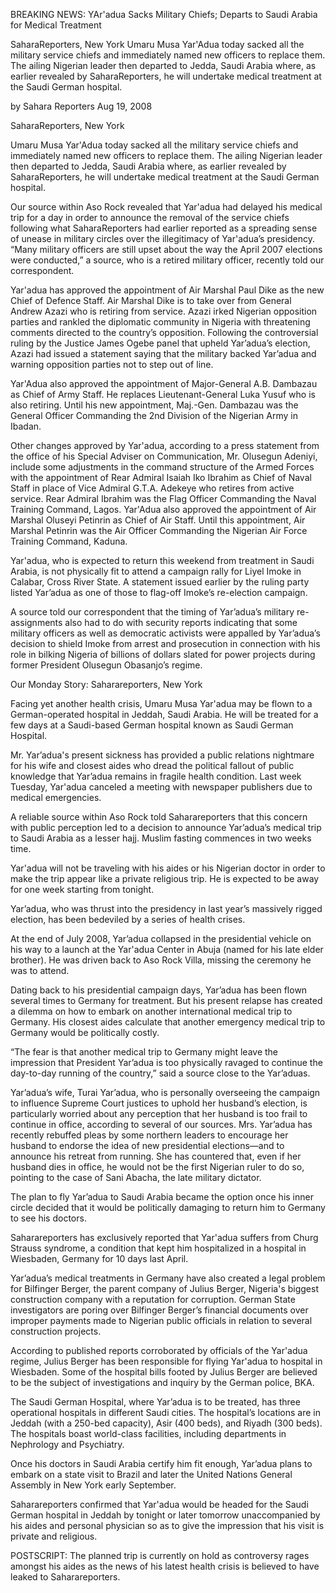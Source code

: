 BREAKING NEWS: YAr'adua Sacks Military Chiefs; Departs to Saudi Arabia for Medical Treatment

SaharaReporters, New York Umaru Musa Yar'Adua today sacked all the military service chiefs and immediately named new officers to replace them. The ailing Nigerian leader then departed to Jedda, Saudi Arabia where, as earlier revealed by SaharaReporters, he will undertake medical treatment at the Saudi German hospital.

by Sahara Reporters Aug 19, 2008

SaharaReporters, New York

Umaru Musa Yar'Adua today sacked all the military service chiefs and immediately named new officers to replace them. The ailing Nigerian leader then departed to Jedda, Saudi Arabia where, as earlier revealed by SaharaReporters, he will undertake medical treatment at the Saudi German hospital.

Our source within Aso Rock revealed that Yar'adua had delayed his medical trip for a day in order to announce the removal of the service chiefs following what SaharaReporters had earlier reported as a spreading sense of unease in military circles over the illegitimacy of Yar'adua’s presidency. “Many military officers are still upset about the way the April 2007 elections were conducted,” a source, who is a retired military officer, recently told our correspondent.

Yar'adua has approved the appointment of Air Marshal Paul Dike as the new Chief of Defence Staff. Air Marshal Dike is to take over from General Andrew Azazi who is retiring from service. Azazi irked Nigerian opposition parties and rankled the diplomatic community in Nigeria with threatening comments directed to the country’s opposition. Following the controversial ruling by the Justice James Ogebe panel that upheld Yar’adua’s election, Azazi had issued a statement saying that the military backed Yar’adua and warning opposition parties not to step out of line.

Yar'Adua also approved the appointment of Major-General A.B. Dambazau as Chief of Army Staff. He replaces Lieutenant-General Luka Yusuf who is also retiring. Until his new appointment, Maj.-Gen. Dambazau was the General Officer Commanding the 2nd Division of the Nigerian Army in Ibadan.

Other changes approved by Yar'adua, according to a press statement from the office of his Special Adviser on Communication, Mr. Olusegun Adeniyi, include some adjustments in the command structure of the Armed Forces with the appointment of Rear Admiral Isaiah Iko Ibrahim as Chief of Naval Staff in place of Vice Admiral G.T.A. Adekeye who retires from active service. Rear Admiral Ibrahim was the Flag Officer Commanding the Naval Training Command, Lagos. Yar'Adua also approved the appointment of Air Marshal Oluseyi Petinrin as Chief of Air Staff. Until this appointment, Air Marshal Petinrin was the Air Officer Commanding the Nigerian Air Force Training Command, Kaduna.

Yar'adua, who is expected to return this weekend from treatment in Saudi Arabia, is not physically fit to attend a campaign rally for Liyel Imoke in Calabar, Cross River State. A statement issued earlier by the ruling party listed Yar’adua as one of those to flag-off Imoke’s re-election campaign.

A source told our correspondent that the timing of Yar’adua’s military re-assignments also had to do with security reports indicating that some military officers as well as democratic activists were appalled by Yar’adua’s decision to shield Imoke from arrest and prosecution in connection with his role in bilking Nigeria of billions of dollars slated for power projects during former President Olusegun Obasanjo’s regime.

Our Monday Story:
Saharareporters, New York

Facing yet another health crisis, Umaru Musa Yar'adua may be flown to a German-operated hospital in Jeddah, Saudi Arabia. He will be treated for a few days at a Saudi-based German hospital known as Saudi German Hospital.

Mr. Yar’adua's present sickness has provided a public relations nightmare for his wife and closest aides who dread the political fallout of public knowledge that Yar’adua remains in fragile health condition. Last week Tuesday, Yar'adua canceled a meeting with newspaper publishers due to medical emergencies.

A reliable source within Aso Rock told Saharareporters that this concern with public perception led to a decision to announce Yar’adua’s medical trip to Saudi Arabia as a lesser hajj. Muslim fasting commences in two weeks time.

Yar'adua will not be traveling with his aides or his Nigerian doctor in order to make the trip appear like a private religious trip. He is expected to be away for one week starting from tonight.

Yar’adua, who was thrust into the presidency in last year’s massively rigged election, has been bedeviled by a series of health crises.

At the end of July 2008, Yar’adua collapsed in the presidential vehicle on his way to a launch at the Yar'adua Center in Abuja (named for his late elder brother). He was driven back to Aso Rock Villa, missing the ceremony he was to attend.

Dating back to his presidential campaign days, Yar’adua has been flown several times to Germany for treatment. But his present relapse has created a dilemma on how to embark on another international medical trip to Germany. His closest aides calculate that another emergency medical trip to Germany would be politically costly.

“The fear is that another medical trip to Germany might leave the impression that President Yar’adua is too physically ravaged to continue the day-to-day running of the country,” said a source close to the Yar’aduas.

Yar’adua’s wife, Turai Yar’adua, who is personally overseeing the campaign to influence Supreme Court justices to uphold her husband’s election, is particularly worried about any perception that her husband is too frail to continue in office, according to several of our sources. Mrs. Yar’adua has recently rebuffed pleas by some northern leaders to encourage her husband to endorse the idea of new presidential elections—and to announce his retreat from running. She has countered that, even if her husband dies in office, he would not be the first Nigerian ruler to do so, pointing to the case of Sani Abacha, the late military dictator.

The plan to fly Yar’adua to Saudi Arabia became the option once his inner circle decided that it would be politically damaging to return him to Germany to see his doctors.

Saharareporters has exclusively reported that Yar'adua suffers from Churg Strauss syndrome, a condition that kept him hospitalized in a hospital in Wiesbaden, Germany for 10 days last April.

Yar’adua’s medical treatments in Germany have also created a legal problem for Bilfinger Berger, the parent company of Julius Berger, Nigeria's biggest construction company with a reputation for corruption. German State investigators are poring over Bilfinger Berger’s financial documents over improper payments made to Nigerian public officials in relation to several construction projects.

According to published reports corroborated by officials of the Yar'adua regime, Julius Berger has been responsible for flying Yar'adua to hospital in Wiesbaden. Some of the hospital bills footed by Julius Berger are believed to be the subject of investigations and inquiry by the German police, BKA.

The Saudi German Hospital, where Yar’adua is to be treated, has three operational hospitals in different Saudi cities. The hospital’s locations are in Jeddah (with a 250-bed capacity), Asir (400 beds), and Riyadh (300 beds). The hospitals boast world-class facilities, including departments in Nephrology and Psychiatry.

Once his doctors in Saudi Arabia certify him fit enough, Yar’adua plans to embark on a state visit to Brazil and later the United Nations General Assembly in New York early September.

Saharareporters confirmed that Yar'adua would be headed for the Saudi German hospital in Jeddah by tonight or later tomorrow unaccompanied by his aides and personal physician so as to give the impression that his visit is private and religious.

POSTSCRIPT: The planned trip is currently on hold as controversy rages amongst his aides as the news of his latest health crisis is believed to have leaked to Saharareporters.

